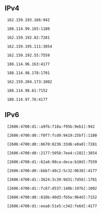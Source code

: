 ## IPv4
```
 162.159.193.166:942
```
```
 188.114.99.165:1180
```
```
 162.159.192.82:7281
```
```
 162.159.195.111:3854
```
```
 162.159.192.55:7559
```
```
 188.114.96.163:4177
```
```
 188.114.98.178:1701
```
```
 162.159.204.173:1002
```
```
 188.114.98.61:7152
```
```
 188.114.97.76:4177
```

## IPv6
```
 [2606:4700:d1::a9fb:718a:f95b:9eb1]:942
```
```
 [2606:4700:d0::f0f7:fcd9:9419:25bf]:1180
```
```
 [2606:4700:d0::8670:8236:33d6:e0a0]:7281
```
```
 [2606:4700:d0::2177:5058:7ee4:c282]:3854
```
```
 [2606:4700:d1::62a6:90ca:deca:b10d]:7559
```
```
 [2606:4700:d0::bbb7:40c2:5c32:0638]:4177
```
```
 [2606:4700:d1::3624:3c39:9d31:7d56]:1701
```
```
 [2606:4700:d1::fc87:d537:140b:197b]:1002
```
```
 [2606:4700:d0::810b:40d3:fb5e:964d]:7152
```
```
 [2606:4700:d1::eea8:51e5:c342:fe6d]:4177
```
